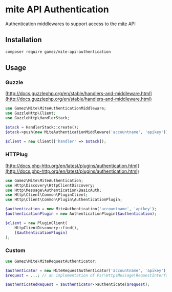 # mite API Authentication

Authentication middlewares to support access to the [mite](https://mite.yo.lk) API

## Installation

```bash
composer require gamez/mite-api-authentication
```

## Usage

### Guzzle

[http://docs.guzzlephp.org/en/stable/handlers-and-middleware.html](http://docs.guzzlephp.org/en/stable/handlers-and-middleware.html)

```php
use Gamez\Mite\MiteAuthenticationMiddleware;
use GuzzleHttp\Client;
use GuzzleHttp\HandlerStack;

$stack = HandlerStack::create();
$stack->push(new MiteAuthenticationMiddleware('accountname', 'apikey'));

$client = new Client(['handler' => $stack]);
```

### HTTPlug

[http://docs.php-http.org/en/latest/plugins/authentication.html](http://docs.php-http.org/en/latest/plugins/authentication.html)

```php
use Gamez\Mite\MiteAuthentication;
use Http\Discovery\HttpClientDiscovery;
use Http\Message\Authentication\BasicAuth;
use Http\Client\Common\PluginClient;
use Http\Client\Common\Plugin\AuthenticationPlugin;

$authentication = new MiteAuthentication('accountname', 'apikey');
$authenticationPlugin = new AuthenticationPlugin($authentication);

$client = new PluginClient(
    HttpClientDiscovery::find(),
    [$authenticationPlugin]
);
```

### Custom

```php
use Gamez\Mite\MiteRequestAuthenticator;

$authenticator = new MiteRequestAuthenticator('accountname', 'apikey');
$request = ...; // an implementation of Psr\Http\Message\RequestInterface

$authenticatedRequest = $authenticator->authenticate($request);
``` 
